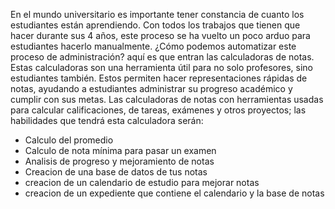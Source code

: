 En el mundo universitario es importante tener constancia de cuanto los estudiantes están aprendiendo. 
Con todos los trabajos que tienen que hacer durante sus 4 años, este proceso se ha vuelto un poco arduo para estudiantes hacerlo manualmente. 
¿Cómo podemos automatizar este proceso de administración? aquí es que entran las calculadoras de notas. 
Estas calculadoras son una herramienta útil para no solo profesores, sino estudiantes también. 
Estos permiten hacer representaciones rápidas de notas, ayudando a estudiantes administrar su progreso académico y cumplir con sus metas. 
Las calculadoras de notas con herramientas usadas para calcular calificaciones, de tareas, exámenes y otros proyectos; las habilidades que tendrá esta calculadora serán:

* Calculo del promedio
* Calculo de nota mínima para pasar un examen
* Analisis de progreso y mejoramiento de notas
* Creacion de una base de datos de tus notas
* creacion de un calendario de estudio para mejorar notas
* creacion de un expediente que contiene el calendario y la base de notas
